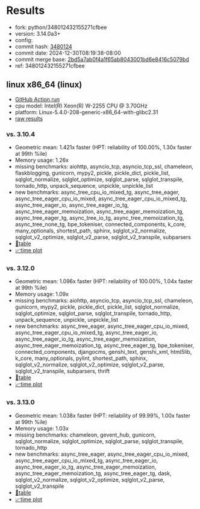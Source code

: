 # Results

- fork: python/348012432155271cfbee
- version: 3.14.0a3+
- config: 
- commit hash: [3480124](https://github.com/python/cpython/commit/3480124)
- commit date: 2024-12-30T08:19:38-08:00
- commit merge base: [2bd5a7ab0f4a1f65ab8043001bd6e8416c5079bd](https://github.com/python/cpython/commit/2bd5a7ab0f4a1f65ab8043001bd6e8416c5079bd)
- ref: 348012432155271cfbee

## linux x86_64 (linux)

- [GitHub Action run](https://github.com/faster-cpython/benchmarking/actions/runs/14673984817)
- cpu model: Intel(R) Xeon(R) W-2255 CPU @ 3.70GHz
- platform: Linux-5.4.0-208-generic-x86_64-with-glibc2.31
- [raw results](bm-20241230-linux-x86_64-python-348012432155271cfbee-3.14.0a3%2B-3480124.json)

### vs. 3.10.4

- Geometric mean: 1.421x faster (HPT: reliability of 100.00%, 1.30x faster at 99th %ile)
- Memory usage: 1.26x
- missing benchmarks: aiohttp, asyncio_tcp, asyncio_tcp_ssl, chameleon, flaskblogging, gunicorn, mypy2, pickle, pickle_dict, pickle_list, sqlglot_normalize, sqlglot_optimize, sqlglot_parse, sqlglot_transpile, tornado_http, unpack_sequence, unpickle, unpickle_list
- new benchmarks: async_tree_cpu_io_mixed_tg, async_tree_eager, async_tree_eager_cpu_io_mixed, async_tree_eager_cpu_io_mixed_tg, async_tree_eager_io, async_tree_eager_io_tg, async_tree_eager_memoization, async_tree_eager_memoization_tg, async_tree_eager_tg, async_tree_io_tg, async_tree_memoization_tg, async_tree_none_tg, bpe_tokeniser, connected_components, k_core, many_optionals, shortest_path, sphinx, sqlglot_v2_normalize, sqlglot_v2_optimize, sqlglot_v2_parse, sqlglot_v2_transpile, subparsers
- [📄table](bm-20241230-linux-x86_64-python-348012432155271cfbee-3.14.0a3%2B-3480124-vs-3.10.4.md)
- [📈time plot](bm-20241230-linux-x86_64-python-348012432155271cfbee-3.14.0a3%2B-3480124-vs-3.10.4.svg)

### vs. 3.12.0

- Geometric mean: 1.096x faster (HPT: reliability of 100.00%, 1.04x faster at 99th %ile)
- Memory usage: 1.09x
- missing benchmarks: aiohttp, asyncio_tcp, asyncio_tcp_ssl, chameleon, gunicorn, mypy2, pickle, pickle_dict, pickle_list, sqlglot_normalize, sqlglot_optimize, sqlglot_parse, sqlglot_transpile, tornado_http, unpack_sequence, unpickle, unpickle_list
- new benchmarks: async_tree_eager, async_tree_eager_cpu_io_mixed, async_tree_eager_cpu_io_mixed_tg, async_tree_eager_io, async_tree_eager_io_tg, async_tree_eager_memoization, async_tree_eager_memoization_tg, async_tree_eager_tg, bpe_tokeniser, connected_components, djangocms, genshi_text, genshi_xml, html5lib, k_core, many_optionals, pylint, shortest_path, sphinx, sqlglot_v2_normalize, sqlglot_v2_optimize, sqlglot_v2_parse, sqlglot_v2_transpile, subparsers, thrift
- [📄table](bm-20241230-linux-x86_64-python-348012432155271cfbee-3.14.0a3%2B-3480124-vs-3.12.0.md)
- [📈time plot](bm-20241230-linux-x86_64-python-348012432155271cfbee-3.14.0a3%2B-3480124-vs-3.12.0.svg)

### vs. 3.13.0

- Geometric mean: 1.038x faster (HPT: reliability of 99.99%, 1.00x faster at 99th %ile)
- Memory usage: 1.03x
- missing benchmarks: chameleon, gevent_hub, gunicorn, sqlglot_normalize, sqlglot_optimize, sqlglot_parse, sqlglot_transpile, tornado_http
- new benchmarks: async_tree_eager, async_tree_eager_cpu_io_mixed, async_tree_eager_cpu_io_mixed_tg, async_tree_eager_io, async_tree_eager_io_tg, async_tree_eager_memoization, async_tree_eager_memoization_tg, async_tree_eager_tg, dask, sqlglot_v2_normalize, sqlglot_v2_optimize, sqlglot_v2_parse, sqlglot_v2_transpile
- [📄table](bm-20241230-linux-x86_64-python-348012432155271cfbee-3.14.0a3%2B-3480124-vs-3.13.0.md)
- [📈time plot](bm-20241230-linux-x86_64-python-348012432155271cfbee-3.14.0a3%2B-3480124-vs-3.13.0.svg)

